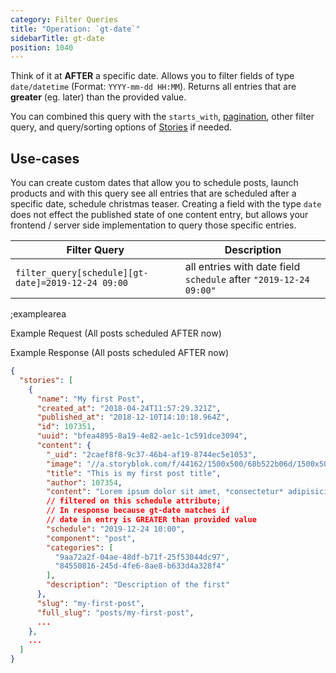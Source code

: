 ```yaml
---
category: Filter Queries
title: "Operation: `gt-date`"
sidebarTitle: gt-date
position: 1040
---
```


Think of it at **AFTER** a specific date. Allows you to filter fields of type `date/datetime` (Format: `YYYY-mm-dd HH:MM`). Returns all entries that are **greater** (eg. later) than the provided value.

You can combined this query with the `starts_with`, [pagination](#topics/pagination), other filter query, and query/sorting options of [Stories](#core-resources/stories/retrieve-multiple-stories) if needed.
 
## Use-cases

You can create custom dates that allow you to schedule posts, launch products and with this query see all entries that are scheduled after a specific date, schedule christmas teaser. Creating a field with the type `date` does not effect the published state of one content entry, but allows your frontend / server side implementation to query those specific entries.

| Filter Query | Description |
|--|--|
| `filter_query[schedule][gt-date]=2019-12-24 09:00` | all entries with date field `schedule` after `"2019-12-24 09:00"` |

;examplearea

Example Request (All posts scheduled AFTER now)

<RequestExample :url="'https://api.storyblok.com/v1/cdn/stories/?token=ask9soUkv02QqbZgmZdeDAtt&starts_with=posts/&filter_query[schedule][gt-date]=' + formatDate(new Date())"></RequestExample>

Example Response (All posts scheduled AFTER now)

```json
{
  "stories": [
    {
      "name": "My first Post",
      "created_at": "2018-04-24T11:57:29.321Z",
      "published_at": "2018-12-10T14:10:18.964Z",
      "id": 107351,
      "uuid": "bfea4895-8a19-4e82-ae1c-1c591dce3094",
      "content": {
        "_uid": "2caef8f8-9c37-46b4-af19-8744ec5e1053",
        "image": "//a.storyblok.com/f/44162/1500x500/68b522b06d/1500x500.jpeg",
        "title": "This is my first post title",
        "author": 107354,
        "content": "Lorem ipsum dolor sit amet, *consectetur* adipisicing elit, sed do eiusmod\ntempor incididunt...",
        // filtered on this schedule attribute;
        // In response because gt-date matches if 
        // date in entry is GREATER than provided value
        "schedule": "2019-12-24 10:00",
        "component": "post",
        "categories": [
          "9aa72a2f-04ae-48df-b71f-25f53044dc97",
          "84550816-245d-4fe6-8ae8-b633d4a328f4"
        ],
        "description": "Description of the first"
      },
      "slug": "my-first-post",
      "full_slug": "posts/my-first-post",
      ...
    },
    ...
  ]
}
```


